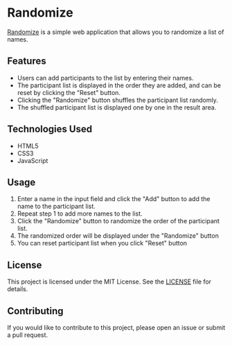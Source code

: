 # Randomize

[Randomize](https://kimseungdeok.github.io/randomize/) is a simple web application that allows you to randomize a list of names.

## Features

- Users can add participants to the list by entering their names.
- The participant list is displayed in the order they are added, and can be reset by clicking the "Reset" button.
- Clicking the "Randomize" button shuffles the participant list randomly.
- The shuffled participant list is displayed one by one in the result area.

## Technologies Used

-   HTML5
-   CSS3
-   JavaScript

## Usage

1. Enter a name in the input field and click the "Add" button to add the name to the participant list.
2. Repeat step 1 to add more names to the list.
3. Click the "Randomize" button to randomize the order of the participant list.
4. The randomized order will be displayed under the "Randomize" button
5. You can reset participant list when you click "Reset" button

## License

This project is licensed under the MIT License. See the [LICENSE](LICENSE) file for details.

## Contributing

If you would like to contribute to this project, please open an issue or submit a pull request.
